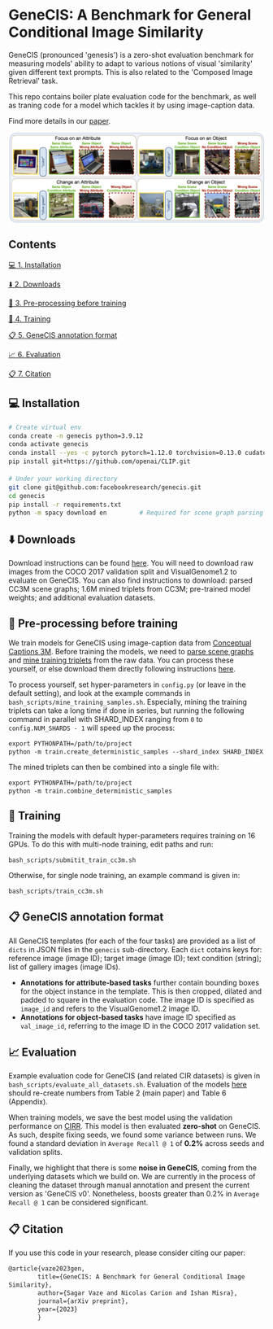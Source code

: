 # GeneCIS: A Benchmark for General Conditional Image Similarity

GeneCIS (pronounced 'genesis') is a zero-shot evaluation benchmark for measuring models' ability to adapt to various notions of visual 'similarity' given different text prompts. This is also related to the 'Composed Image Retrieval' task.

This repo contains boiler plate evaluation code for the benchmark, as well as traning code for a model which tackles it by using image-caption data.

Find more details in our [paper](TODO).

<p align="center"> <img src='assets/genecis_examples.png' align="center" > </p>

## Contents
[:computer: 1. Installation](#install)

[:arrow_down: 2. Downloads](#downloads)

[:notebook_with_decorative_cover: 3. Pre-processing before training](#preproc)

[:train: 4. Training](#training)

[:clipboard: 5. GeneCIS annotation format](#annots)

[:chart_with_upwards_trend: 6. Evaluation](#eval)

[:clipboard: 7. Citation](#cite)

## <a name="install"/> :computer: Installation

```bash
# Create virtual env 
conda create -n genecis python=3.9.12
conda activate genecis
conda install --yes -c pytorch pytorch=1.12.0 torchvision=0.13.0 cudatoolkit=11.3.1     # Change toolkit version if necessary
pip install git+https://github.com/openai/CLIP.git

# Under your working directory
git clone git@github.com:facebookresearch/genecis.git
cd genecis
pip install -r requirements.txt
python -m spacy download en         # Required for scene graph parsing
```
## <a name="downloads"/> :arrow_down: Downloads

Download instructions can be found [here](/DOWNLOAD.md). You will need to download raw images from the COCO 2017 validation split and VisualGenome1.2 to evaluate on GeneCIS.
You can also find instructions to download: parsed CC3M scene graphs; 1.6M mined triplets from CC3M; pre-trained model weights; and additional evaluation datasets.

## <a name="preproc"/> :notebook_with_decorative_cover: Pre-processing before training

We train models for GeneCIS using image-caption data from [Conceptual Captions 3M](https://ai.google.com/research/ConceptualCaptions/download). 
Before training the models, we need to [parse scene graphs](train/extract_scene_graphs.py) and [mine training triplets](train/create_deterministic_samples.py) from the raw data. 
You can process these yourself, or else download them directly following instructions [here](/DOWNLOAD.md). 

To process yourself, set hyper-parameters in ```config.py``` (or leave in the default setting), and look at the example commands in ```bash_scripts/mine_training_samples.sh```.
Especially, mining the training triplets can take a long time if done in series, but running the following command in parallel with SHARD_INDEX ranging from ```0``` to ```config.NUM_SHARDS - 1``` will speed up the process:
```
export PYTHONPATH=/path/to/project
python -m train.create_deterministic_samples --shard_index SHARD_INDEX
```

The mined triplets can then be combined into a single file with: 

```
export PYTHONPATH=/path/to/project
python -m train.combine_deterministic_samples
```

## <a name="training"/> :train: Training

Training the models with default hyper-parameters requires training on 16 GPUs. To do this with multi-node training, edit paths and run: 

```
bash_scripts/submitit_train_cc3m.sh
```

Otherwise, for single node training, an example command is given in:

```
bash_scripts/train_cc3m.sh
```

## <a name="annots"/> :clipboard: GeneCIS annotation format

All GeneCIS templates (for each of the four tasks) are provided as a list of ```dicts``` in JSON files in the ```genecis``` sub-directory. Each ```dict``` cotains keys for: reference image (image ID); target image (image ID); text condition (string); list of gallery images (image IDs).

* **Annotations for attribute-based tasks** further contain bounding boxes for the object instance in the template. This is then cropped, dilated and padded to square in the evaluation code. The image ID is specified as ```image_id``` and refers to the VisualGenome1.2 image ID.
* **Annotations for object-based tasks** have image ID specified as ```val_image_id```, referring to the image ID in the COCO 2017 validation set.


## <a name="eval"/> :chart_with_upwards_trend: Evaluation

Example evaluation code for GeneCIS (and related CIR datasets) is given in ```bash_scripts/evaluate_all_datasets.sh```.
Evaluation of the models [here](/DOWNLOAD.md) should re-create numbers from Table 2 (main paper) and Table 6 (Appendix).

When training models, we save the best model using the validation performance on [CIRR](https://github.com/Cuberick-Orion/CIRR). This model is then evaluated **zero-shot** on GeneCIS. As such, despite fixing seeds, we found some variance between runs. We found a standard deviation in ```Average Recall @ 1``` of **0.2%** across seeds and validation splits. 

Finally, we highlight that there is some **noise in GeneCIS**, coming from the underlying datasets which we build on.
We are currently in the process of cleaning the dataset through manual annotation and present the current version as 'GeneCIS v0'. 
Nonetheless, boosts greater than 0.2% in ```Average Recall @ 1``` can be considered significant.

## <a name="cite"/> :clipboard: Citation

If you use this code in your research, please consider citing our paper:
```
@article{vaze2023gen,
        title={GeneCIS: A Benchmark for General Conditional Image Similarity},
        author={Sagar Vaze and Nicolas Carion and Ishan Misra},
        journal={arXiv preprint},
        year={2023}
        }
```